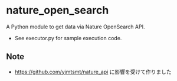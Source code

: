 # nature_open_search
A Python module to get data via Nature OpenSearch API.
* See executor.py for sample execution code.

## Note
* https://github.com/yjmtsmt/nature_api に影響を受けて作りました